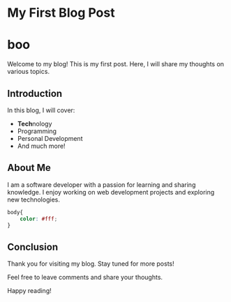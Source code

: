 # My First Blog Post

# boo

Welcome to my blog! This is my first post. Here, I will share my thoughts on various topics.

## Introduction

In this blog, I will cover:

- **Tech**nology
- Programming
- Personal Development
- And much more!

## About Me

I am a software developer with a passion for learning and sharing knowledge. I enjoy working on web development projects and exploring new technologies.

```css
body{
    color: #fff;
}
```

## Conclusion

Thank you for visiting my blog. Stay tuned for more posts!

Feel free to leave comments and share your thoughts.

Happy reading!
